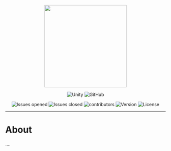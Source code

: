 <br>
<div align="center">

<img src="Assets/Sprites/Logo.jpg" width="258">
<br>

![Unity](https://img.shields.io/badge/unity-%23000000.svg?style=for-the-badge&logo=unity&logoColor=white)
![GitHub](https://img.shields.io/badge/github-%23121011.svg?style=for-the-badge&logo=github&logoColor=white)

![Issues opened](https://badgen.net/github/open-issues/DJV2021/AwarenS)
![Issues closed](https://badgen.net/github/closed-issues/DJV2021/AwarenS)
![contributors](https://badgen.net/github/contributors/DJV2021/AwarenS)
![Version](https://img.shields.io/badge/version-0.0.1-yellow)
![License](https://badgen.net/github/license/DJV2021/AwarenS)
</div>

<hr>

# About

....
